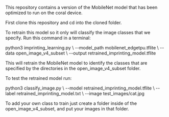 This repository contains a version of the MobileNet model that has been optimized to run
on the coral device.

First clone this repository and cd into the cloned folder. 

To retrain this model so it only will classify the image classes that we specify. Run this command in
a terminal:

python3 imprinting_learning.py \\
--model_path mobilenet_edgetpu.tflite \\
--data open_image_v4_subset \\
--output retrained_imprinting_model.tflite

This will retrain the MobileNet model to identify the classes that are specified
by the directories in the open_image_v4_subset folder. 

To test the retrained model run:

python3 classify_image.py \\
--model retrained_imprinting_model.tflite \\
--label retrained_imprinting_model.txt \\
--image test_images/cat.jpg


To add your own class to train
just create a folder inside of the open_image_v4_subset, and put your images in that folder.
